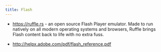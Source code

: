 ```yaml
---
title: Flash
---
```

* https://ruffle.rs - an open source Flash Player emulator. Made to run natively on all modern operating systems and browsers, Ruffle brings Flash content back to life with no extra fuss.



* http://helpx.adobe.com/pdf/flash_reference.pdf
